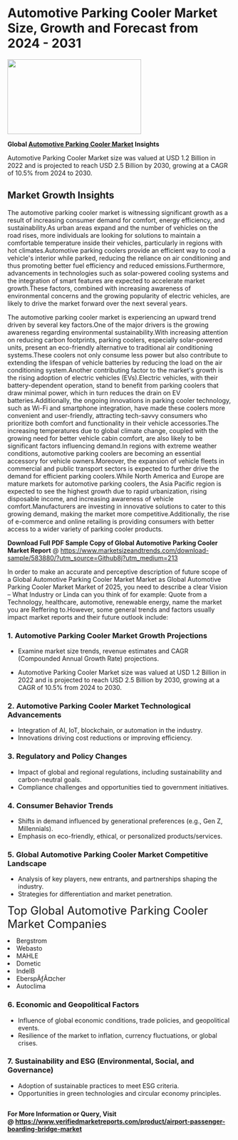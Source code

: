 <H1>Automotive Parking Cooler Market Size, Growth and Forecast from 2024 - 2031</H1><img class="aligncenter size-medium wp-image-584254" src="https://thirdeyenews.in/wp-content/uploads/2024/09/Global-Market-Research-300x168.jpeg" alt="" width="300" height="168" /><p><strong>Global&nbsp;<a href="https://www.marketsizeandtrends.com/download-sample/583880/?utm_source=Github8j?utm_medium=213">Automotive Parking Cooler Market</a> Insights</strong></p><p>Automotive Parking Cooler Market size was valued at USD 1.2 Billion in 2022 and is projected to reach USD 2.5 Billion by 2030, growing at a CAGR of 10.5% from 2024 to 2030.</p><p><h2>Market Growth Insights</h2> <p>The automotive parking cooler market is witnessing significant growth as a result of increasing consumer demand for comfort, energy efficiency, and sustainability.As urban areas expand and the number of vehicles on the road rises, more individuals are looking for solutions to maintain a comfortable temperature inside their vehicles, particularly in regions with hot climates.Automotive parking coolers provide an efficient way to cool a vehicle's interior while parked, reducing the reliance on air conditioning and thus promoting better fuel efficiency and reduced emissions.Furthermore, advancements in technologies such as solar-powered cooling systems and the integration of smart features are expected to accelerate market growth.These factors, combined with increasing awareness of environmental concerns and the growing popularity of electric vehicles, are likely to drive the market forward over the next several years. </p> <p>The automotive parking cooler market is experiencing an upward trend driven by several key factors.One of the major drivers is the growing awareness regarding environmental sustainability.With increasing attention on reducing carbon footprints, parking coolers, especially solar-powered units, present an eco-friendly alternative to traditional air conditioning systems.These coolers not only consume less power but also contribute to extending the lifespan of vehicle batteries by reducing the load on the air conditioning system.Another contributing factor to the market's growth is the rising adoption of electric vehicles (EVs).Electric vehicles, with their battery-dependent operation, stand to benefit from parking coolers that draw minimal power, which in turn reduces the drain on EV batteries.Additionally, the ongoing innovations in parking cooler technology, such as Wi-Fi and smartphone integration, have made these coolers more convenient and user-friendly, attracting tech-savvy consumers who prioritize both comfort and functionality in their vehicle accessories.The increasing temperatures due to global climate change, coupled with the growing need for better vehicle cabin comfort, are also likely to be significant factors influencing demand.In regions with extreme weather conditions, automotive parking coolers are becoming an essential accessory for vehicle owners.Moreover, the expansion of vehicle fleets in commercial and public transport sectors is expected to further drive the demand for efficient parking coolers.While North America and Europe are mature markets for automotive parking coolers, the Asia Pacific region is expected to see the highest growth due to rapid urbanization, rising disposable income, and increasing awareness of vehicle comfort.Manufacturers are investing in innovative solutions to cater to this growing demand, making the market more competitive.Additionally, the rise of e-commerce and online retailing is providing consumers with better access to a wider variety of parking cooler products.</p><p><span class=""><strong>Download Full PDF Sample Copy of Global Automotive Parking Cooler Market Report</strong> @ <a href="https://www.marketsizeandtrends.com/download-sample/583880/?utm_source=Github8j?utm_medium=213" target="_blank">https://www.marketsizeandtrends.com/download-sample/583880/?utm_source=Github8j?utm_medium=213</a></span></p><p>In order to make an accurate and perceptive description of future scope of a Global&nbsp;Automotive Parking Cooler Market Market as Global&nbsp;Automotive Parking Cooler Market Market of 2025, you need to describe a clear Vision &ndash; What Industry or Linda can you think of for example: Quote from a Technology, healthcare, automotive, renewable energy, name the market you are Reffering to.However, some general trends and factors usually impact market reports and their future outlook include:</p><h3>1.&nbsp;<strong>Automotive Parking Cooler Market Growth Projections</strong></h3><ul><li>Examine market size trends, revenue estimates and CAGR (Compounded Annual Growth Rate) projections.</li><li><p>Automotive Parking Cooler Market size was valued at USD 1.2 Billion in 2022 and is projected to reach USD 2.5 Billion by 2030, growing at a CAGR of 10.5% from 2024 to 2030.</p></li></ul><h3>2.&nbsp;<strong>Automotive Parking Cooler Market Technological Advancements</strong></h3><ul><li>Integration of AI, IoT, blockchain, or automation in the industry.</li><li>Innovations driving cost reductions or improving efficiency.</li></ul><h3>3.&nbsp;<strong>Regulatory and Policy Changes</strong></h3><ul><li>Impact of global and regional regulations, including sustainability and carbon-neutral goals.</li><li>Compliance challenges and opportunities tied to government initiatives.</li></ul><h3>4.&nbsp;<strong>Consumer Behavior Trends</strong></h3><ul><li>Shifts in demand influenced by generational preferences (e.g., Gen Z, Millennials).</li><li>Emphasis on eco-friendly, ethical, or personalized products/services.</li></ul><h3>5.&nbsp;<strong>Global Automotive Parking Cooler Market Competitive Landscape</strong></h3><ul><li>Analysis of key players, new entrants, and partnerships shaping the industry.</li><li>Strategies for differentiation and market penetration.</li></ul><p data-pm-slice="1 1 []"><span style="color: inherit; font-family: inherit; font-size: 25px;">Top Global Automotive Parking Cooler Market Companies</span></p><div class="" data-test-id=""><p><li>Bergstrom</li><li> Webasto</li><li> MAHLE</li><li> Dometic</li><li> IndelB</li><li> EberspÃƒÂ¤cher</li><li> Autoclima</li></p></div><h3>6.&nbsp;<strong>Economic and Geopolitical Factors</strong></h3><ul><li>Influence of global economic conditions, trade policies, and geopolitical events.</li><li>Resilience of the market to inflation, currency fluctuations, or global crises.</li></ul><h3>7.&nbsp;<strong>Sustainability and ESG (Environmental, Social, and Governance)</strong></h3><ul><li>Adoption of sustainable practices to meet ESG criteria.</li><li>Opportunities in green technologies and circular economy principles.</li></ul><h2><strong style="font-size: 14px;">For More Information or Query, Visit @&nbsp;</strong><a style="background-color: #ffffff; font-size: 14px;" href="https://www.marketsizeandtrends.com/report/automotive-parking-cooler-market/" target="_blank">https://www.verifiedmarketreports.com/product/airport-passenger-boarding-bridge-market</a></h2>